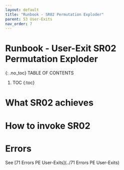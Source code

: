 ```yaml
---
layout: default
title: "Runbook - SR02 Permutation Exploder"
parent: 53 User-Exits
nav_order: 7
---
```


# Runbook - User-Exit SR02 Permutation Exploder
{: .no_toc}
TABLE OF CONTENTS 
1. TOC
{:toc}  

# What SR02 achieves

# How to invoke SR02

# Errors
See [71 Errors PE User-Exits](../71 Errors PE User-Exits)

